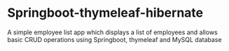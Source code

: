 # Springboot-thymeleaf-hibernate
A simple employee list app which displays a list of employees and allows basic CRUD operations using Springboot, thymeleaf and MySQL database
